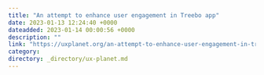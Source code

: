 ```yaml
---
title: "An attempt to enhance user engagement in Treebo app"
date: 2023-01-13 12:24:40 +0000
dateadded: 2023-01-14 00:00:56 +0000
description: ""
link: "https://uxplanet.org/an-attempt-to-enhance-user-engagement-in-treebo-app-5e278b8857d4?source=rss----819cc2aaeee0---4"
category:
directory: _directory/ux-planet.md
---
```

